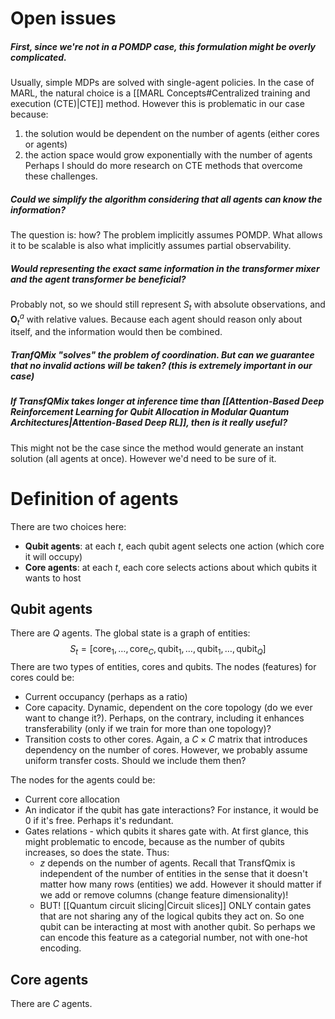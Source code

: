 # Open issues

##### First, since we're not in a POMDP case, this formulation might be overly complicated.
Usually, simple MDPs are solved with single-agent policies. In the case of MARL, the natural choice is a [[MARL Concepts#Centralized training and execution (CTE)|CTE]] method. However this is problematic in our case because:
1) the solution would be dependent on the number of agents (either cores or agents)
2) the action space would grow exponentially with the number of agents
Perhaps I should do more research on CTE methods that overcome these challenges.
##### Could we simplify the algorithm considering that all agents can know the information?
The question is: how? The problem implicitly assumes POMDP. What allows it to be scalable is also what implicitly assumes partial observability.
##### Would representing the exact same information in the transformer mixer and the agent transformer be beneficial?
Probably not, so we should still represent $S_t$ with absolute observations, and $\mathbf{O}_{t}^a$ with relative values. Because each agent should reason only about itself, and the information would then be combined. 
##### TranfQMix "solves" the problem of coordination. But can we guarantee that no invalid actions will be taken? (this is extremely important in our case)

##### If TransfQMix takes longer at inference time than [[Attention-Based Deep Reinforcement Learning for Qubit Allocation in Modular Quantum Architectures|Attention-Based Deep RL]], then is it really useful?
This might not be the case since the method would generate an instant solution (all agents at once). However we'd need to be sure of it. 
# Definition of agents

There are two choices here:
- **Qubit agents**: at each $t$, each qubit agent selects one action (which core it will occupy)
- **Core agents**: at each $t$, each core selects actions about which qubits it wants to host
## Qubit agents

There are $Q$ agents. The global state is a graph of entities:
$$S_{t}=[\text{core}_{1}, \dots, \text{core}_{C}, \text{qubit}_{1}, \dots, \text{qubit}_{1}, \dots, \text{qubit}_{Q}]$$
There are two types of entities, cores and qubits. The nodes (features) for cores could be:
- Current occupancy (perhaps as a ratio)
- Core capacity. Dynamic, dependent on the core topology (do we ever want to change it?). Perhaps, on the contrary, including it enhances transferability (only if we train for more than one topology)?
- Transition costs to other cores. Again, a $C \times C$ matrix that introduces dependency on the number of cores. However, we probably assume uniform transfer costs. Should we include them then?

The nodes for the agents could be:
- Current core allocation
- An indicator if the qubit has gate interactions? For instance, it would be 0 if it's free. Perhaps it's redundant.
- Gates relations -  which qubits it shares gate with. At first glance, this might problematic to encode, because as the number of qubits increases, so does the state. Thus:
	- $z$ depends on the number of agents. Recall that TransfQmix is independent of the number of entities in the sense that it doesn't matter how many rows (entities) we add. However it should matter if we add or remove columns (change feature dimensionality)!
	- BUT! [[Quantum circuit slicing|Circuit slices]] ONLY contain gates that are not sharing any of the logical qubits they act on. So one qubit can be interacting at most with another qubit. So perhaps we can encode this feature as a categorial number, not with one-hot encoding. 
	
## Core agents

There are $C$ agents. 